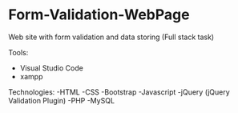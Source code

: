 # Form-Validation-WebPage
Web site with form validation and data storing (Full stack task)

Tools:
- Visual Studio Code
- xampp

Technologies:
-HTML
-CSS
-Bootstrap
-Javascript
-jQuery (jQuery Validation Plugin)
-PHP
-MySQL
